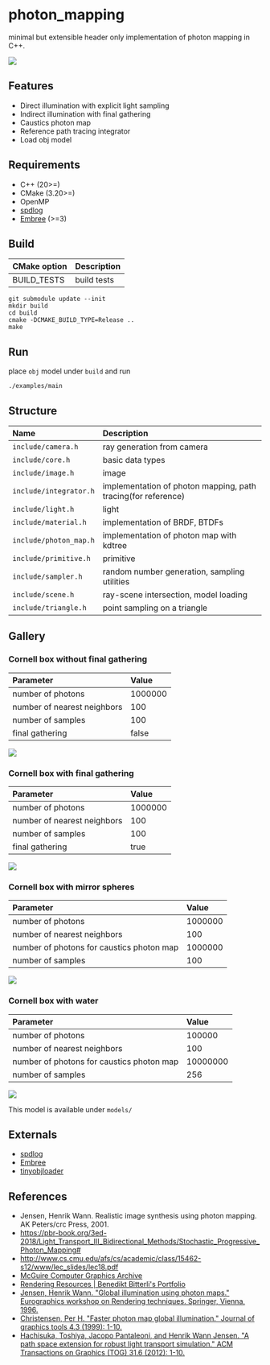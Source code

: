 # photon_mapping

minimal but extensible header only implementation of photon mapping in C++.

![](img/cornellbox-water3.png)

## Features

* Direct illumination with explicit light sampling
* Indirect illumination with final gathering
* Caustics photon map
* Reference path tracing integrator
* Load obj model

## Requirements

* C++ (20>=)
* CMake (3.20>=)
* OpenMP
* [spdlog](https://github.com/gabime/spdlog)
* [Embree](https://github.com/embree/embree) (>=3)

## Build

|CMake option|Description|
|:--|:--|
|BUILD_TESTS|build tests|

```
git submodule update --init
mkdir build
cd build
cmake -DCMAKE_BUILD_TYPE=Release ..
make
```

## Run

place `obj` model under `build` and run

```
./examples/main
```

## Structure

|Name|Description|
|:--|:--|
|`include/camera.h`|ray generation from camera|
|`include/core.h`|basic data types|
|`include/image.h`|image|
|`include/integrator.h`|implementation of photon mapping, path tracing(for reference)|
|`include/light.h`|light|
|`include/material.h`|implementation of BRDF, BTDFs|
|`include/photon_map.h`|implementation of photon map with kdtree|
|`include/primitive.h`|primitive|
|`include/sampler.h`|random number generation, sampling utilities|
|`include/scene.h`|ray-scene intersection, model loading|
|`include/triangle.h`|point sampling on a triangle|

## Gallery

### Cornell box without final gathering

|Parameter|Value|
|:--|:--| 
|number of photons|1000000|
|number of nearest neighbors|100|
|number of samples|100|
|final gathering|false|

![](img/without_final_gathering_100.png)

### Cornell box with final gathering

|Parameter|Value|
|:--|:--| 
|number of photons|1000000|
|number of nearest neighbors|100|
|number of samples|100|
|final gathering|true|

![](img/final_gathering_100.png)

### Cornell box with mirror spheres

|Parameter|Value|
|:--|:--| 
|number of photons|1000000|
|number of nearest neighbors|100|
|number of photons for caustics photon map|1000000|
|number of samples|100|

![](img/pm_mirror_with_final_gathering_recursive_id.png)

### Cornell box with water

|Parameter|Value|
|:--|:--| 
|number of photons|100000|
|number of nearest neighbors|100|
|number of photons for caustics photon map|10000000|
|number of samples|256|

![](img/cornellbox-water3.png)

This model is available under `models/`

## Externals

* [spdlog](https://github.com/gabime/spdlog)
* [Embree](https://github.com/embree/embree)
* [tinyobjloader](https://github.com/tinyobjloader/tinyobjloader)

## References

* Jensen, Henrik Wann. Realistic image synthesis using photon mapping. AK Peters/crc Press, 2001.
* https://pbr-book.org/3ed-2018/Light_Transport_III_Bidirectional_Methods/Stochastic_Progressive_Photon_Mapping# 
* http://www.cs.cmu.edu/afs/cs/academic/class/15462-s12/www/lec_slides/lec18.pdf
* [McGuire Computer Graphics Archive](http://casual-effects.com/data/)
* [Rendering Resources | Benedikt Bitterli's Portfolio](https://benedikt-bitterli.me/resources/)
* [Jensen, Henrik Wann. "Global illumination using photon maps." Eurographics workshop on Rendering techniques. Springer, Vienna, 1996.](https://link.springer.com/chapter/10.1007/978-3-7091-7484-5_3)
* [Christensen, Per H. "Faster photon map global illumination." Journal of graphics tools 4.3 (1999): 1-10.](https://doi.org/10.1080/10867651.1999.10487505)
* [Hachisuka, Toshiya, Jacopo Pantaleoni, and Henrik Wann Jensen. "A path space extension for robust light transport simulation." ACM Transactions on Graphics (TOG) 31.6 (2012): 1-10.](https://dl.acm.org/doi/10.1145/2366145.2366210)